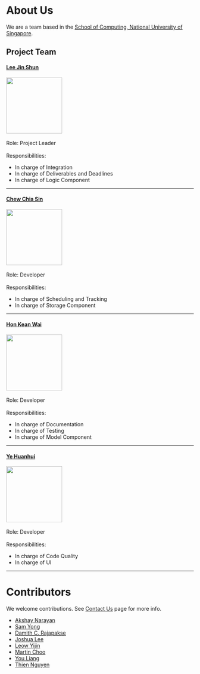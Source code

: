 # About Us  

We are a team based in the [School of Computing, National University of Singapore](http://www.comp.nus.edu.sg).  

## Project Team  




#### [Lee Jin Shun](http://github.com/jinshunlee)  
<img src="images/jinshunlee.png" width="150"><br>  
Role: Project Leader <br>  
Responsibilities:
* In charge of Integration
* In charge of Deliverables and Deadlines
* In charge of Logic Component


-----  

#### [Chew Chia Sin](http://github.com/Fyelight)  
<img src="images/fyelight.png" width="150"><br>  
Role: Developer <br>  
Responsibilities: 
* In charge of Scheduling and Tracking
* In charge of Storage Component


-----  

#### [Hon Kean Wai](http://github.com/drtrifle)  
<img src="images/drtrifle.png" width="150"><br>  
Role: Developer <br>  
Responsibilities: 
* In charge of Documentation  
* In charge of Testing
* In charge of Model Component


-----  

#### [Ye Huanhui](https://github.com/yexiexie)  
<img src="images/yexiexie.png" width="150"><br>  
Role: Developer <br>  
Responsibilities: 
* In charge of Code Quality
* In charge of UI 

-----  


# Contributors

We welcome contributions. See [Contact Us](ContactUs.md) page for more info.

* [Akshay Narayan](https://github.com/se-edu/addressbook-level4/pulls?q=is%3Apr+author%3Aokkhoy)
* [Sam Yong](https://github.com/se-edu/addressbook-level4/pulls?q=is%3Apr+author%3Amauris)
* [Damith C. Rajapakse](https://github.com/nus-cs2103-AY1617S2/addressbook-level4)
* [Joshua Lee](https://github.com/nus-cs2103-AY1617S2/addressbook-level4)
* [Leow Yijin](https://github.com/nus-cs2103-AY1617S2/addressbook-level4)
* [Martin Choo](https://github.com/nus-cs2103-AY1617S2/addressbook-level4)
* [You Liang](https://github.com/nus-cs2103-AY1617S2/addressbook-level4)
* [Thien Nguyen](https://github.com/nus-cs2103-AY1617S2/addressbook-level4)

